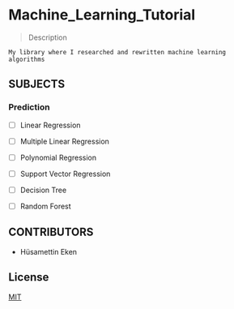 # Machine_Learning_Tutorial

>Description

```My library where I researched and rewritten machine learning algorithms```

## SUBJECTS
### Prediction
- [ ] Linear Regression
- [ ] Multiple Linear Regression
- [ ] Polynomial Regression
- [ ] Support Vector Regression
- [ ] Decision Tree
- [ ] Random Forest



## CONTRIBUTORS
- Hüsamettin Eken

## License
[MIT](https://choosealicense.com/licenses/mit/)
